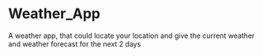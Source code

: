 # Weather_App
A weather app, that could locate your location and give the current weather and weather forecast for the next 2 days
